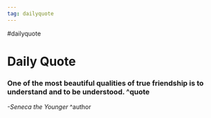 ```yaml
---
tag: dailyquote
---
```


#dailyquote

# Daily Quote

### One of the most beautiful qualities of true friendship is to understand and to be understood. ^quote
*-Seneca the Younger* ^author
